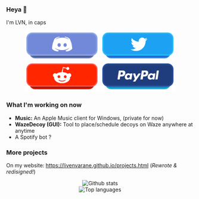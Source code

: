 ### Heya 👋
I'm LVN, in caps

<p align=center>
  <a href="https://dsc.bio/france"><img src="https://raw.githubusercontent.com/LIVENVARANE/LIVENVARANE/main/images/discord.png" width="200" /></a>
  <a href="https://twitter.com/LivenOff"><img src="https://raw.githubusercontent.com/LIVENVARANE/LIVENVARANE/main/images/twitter.png" width="200" /></a>
  <a href="https://reddit.com/u/LVN_N"><img src="https://raw.githubusercontent.com/LIVENVARANE/LIVENVARANE/main/images/reddit.png" width="200" /></a>
  <a href="https://paypal.me/livendon"><img src="https://raw.githubusercontent.com/LIVENVARANE/LIVENVARANE/main/images/paypal.png" width="200" /></a>
</p>

### What I'm working on now
* __Music:__ An Apple Music client for Windows, (private for now)
* __WazeDecoy (GUI):__ Tool to place/schedule decoys on  Waze anywhere at anytime
* A Spotify bot ?
 

### More projects
On my website: https://livenvarane.github.io/projects.html (_Rewrote & redisigned!_)

<p align=center>
  <img alt="Github stats" src="https://github-readme-stats.vercel.app/api?username=LIVENVARANE&show_icons=true&count_private=true" />
  <br /><img alt="Top languages" src="https://github-readme-stats.vercel.app/api/top-langs/?username=LIVENVARANE&card_width=800" />
</p>
